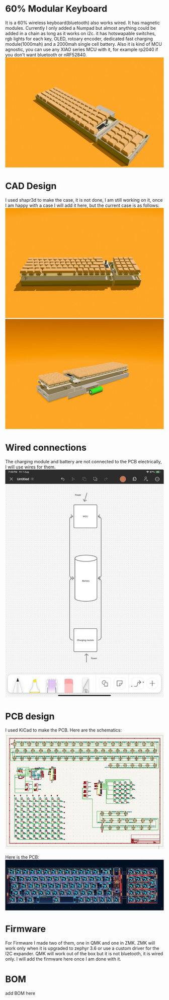 # 60% Modular Keyboard
 It is a 60% wireless keyboard(bluetooth) also works wired. It has magnetic modules. Currently I only added a Numpad but almost anything could be added in a chain as long as it works on i2c.
it has hotswapable switches, rgb lights for each key, OLED, rotoary encoder, dedicated fast charging module(1000mah) and a 2000mah single cell battery. Also it is kind of MCU agnostic, you can use any XIAO series MCU with it, for example rp2040 if you don't want bluetooth or nRF52840. 
![keyboard complete](Assets/keyboard%20assembled.jpeg)

# CAD Design
I used shapr3d to make the case, it is not done, I am still working on it, once I am happy with a case I will add it here, but the current case is as follows: 
![keyboard disassembled](Assets/keyboard%20disassembeled%20two.jpeg)
![keyboard dissassembled](Assets/keyboard%20disassmbled.jpeg)

# Wired connections
The charging module and battery are not connected to the PCB electrically, I will use wires for them. 
![wiring](Assets/wirting.jpeg)

# PCB design
I used KiCad to make the PCB. Here are the schematics:
![schematics](Assets/schematics.png)

Here is the PCB:
![PCB](Assets/latest%20PCB.png)

# Firmware
For Firmware I made two of them, one in QMK and one in ZMK. ZMK will work only when it is upgraded to zephyr 3.6 or use a custom driver for the I2C expander. QMK will work out of the box but it is not bluetooth, it is wired only. I will add the firmware here once I am done with it.

# BOM 

add BOM here